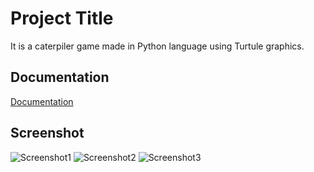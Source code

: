 
# Project Title

It is a caterpiler game made in Python language using Turtule graphics.


## Documentation

[Documentation](https://docs.python.org/3/library/turtle.html)



## Screenshot

![Screenshot1](https://i.postimg.cc/HnWYgfdm/Screenshot-80.png)
![Screenshot2](https://i.postimg.cc/sxnVDwgh/Screenshot-81.png)
![Screenshot3](https://i.postimg.cc/CMJMNLsx/Screenshot-82.png)

